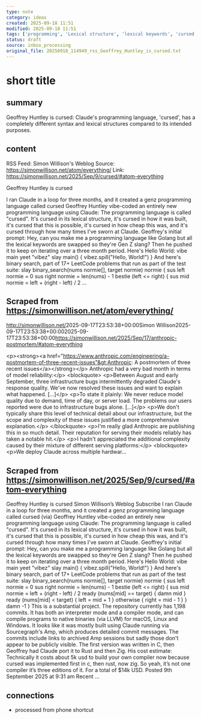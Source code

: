```yaml
---
type: note
category: ideas
created: 2025-09-18 11:51
modified: 2025-09-18 11:51
tags: ['programming', 'Lexical structure', 'lexical keywords', 'cursed programming language', 'French slang']
status: draft
source: inbox_processing
original_file: 20250918_114949_rss_Geoffrey_Huntley_is_cursed.txt
---
```


# short title

## summary
Geoffrey Huntley is cursed: Claude's programming language, 'cursed', has a completely different syntax and lexical structures compared to its intended purposes.

## content
RSS Feed: Simon Willison's Weblog
Source: https://simonwillison.net/atom/everything/
Link: https://simonwillison.net/2025/Sep/9/cursed/#atom-everything

Geoffrey Huntley is cursed

I ran Claude in a loop for three months, and it created a genz programming language called cursed Geoffrey Huntley vibe-coded an entirely new programming language using Claude: The programming language is called "cursed". It's cursed in its lexical structure, it's cursed in how it was built, it's cursed that this is possible, it's cursed in how cheap this was, and it's cursed through how many times I've sworn at Claude. Geoffrey's initial prompt: Hey, can you make me a programming language like Golang but all the lexical keywords are swapped so they're Gen Z slang? Then he pushed it to keep on iterating over a three month period. Here's Hello World: vibe main yeet "vibez" slay main() { vibez.spill("Hello, World!") } And here's binary search, part of 17+ LeetCode problems that run as part of the test suite: slay binary_search(nums normie[], target normie) normie { sus left normie = 0 sus right normie = len(nums) - 1 bestie (left &lt;= right) { sus mid normie = left + (right - left) / 2 ...

## Scraped from https://simonwillison.net/atom/everything/
<?xml version="1.0" encoding="utf-8"?>
<feed xml:lang="en-us" xmlns="http://www.w3.org/2005/Atom"><title>Simon Willison's Weblog</title><link href="http://simonwillison.net/" rel="alternate"/><link href="http://simonwillison.net/atom/everything/" rel="self"/><id>http://simonwillison.net/</id><updated>2025-09-17T23:53:38+00:00</updated><author><name>Simon Willison</name></author><entry><title>Anthropic: A postmortem of three recent issues</title><link href="https://simonwillison.net/2025/Sep/17/anthropic-postmortem/#atom-everything" rel="alternate"/><published>2025-09-17T23:53:38+00:00</published><updated>2025-09-17T23:53:38+00:00</updated><id>https://simonwillison.net/2025/Sep/17/anthropic-postmortem/#atom-everything</id><summary type="html">
    
&lt;p&gt;&lt;strong&gt;&lt;a href="https://www.anthropic.com/engineering/a-postmortem-of-three-recent-issues"&gt;Anthropic: A postmortem of three recent issues&lt;/a&gt;&lt;/strong&gt;&lt;/p&gt;
Anthropic had a very bad month in terms of model reliability:&lt;/p&gt;
&lt;blockquote&gt;
&lt;p&gt;Between August and early September, three infrastructure bugs intermittently degraded Claude's response quality. We've now resolved these issues and want to explain what happened. [...]&lt;/p&gt;
&lt;p&gt;To state it plainly: We never reduce model quality due to demand, time of day, or server load. The problems our users reported were due to infrastructure bugs alone. [...]&lt;/p&gt;
&lt;p&gt;We don't typically share this level of technical detail about our infrastructure, but the scope and complexity of these issues justified a more comprehensive explanation.&lt;/p&gt;
&lt;/blockquote&gt;
&lt;p&gt;I'm really glad Anthropic are publishing this in so much detail. Their reputation for serving their models reliably has taken a notable hit.&lt;/p&gt;
&lt;p&gt;I hadn't appreciated the additional complexity caused by their mixture of different serving platforms:&lt;/p&gt;
&lt;blockquote&gt;
&lt;p&gt;We deploy Claude across multiple hardwar...


## Scraped from https://simonwillison.net/2025/Sep/9/cursed/#atom-everything
Geoffrey Huntley is cursed Simon Willison’s Weblog Subscribe I ran Claude in a loop for three months, and it created a genz programming language called cursed (via) Geoffrey Huntley vibe-coded an entirely new programming language using Claude: The programming language is called "cursed". It's cursed in its lexical structure, it's cursed in how it was built, it's cursed that this is possible, it's cursed in how cheap this was, and it's cursed through how many times I've sworn at Claude. Geoffrey's initial prompt: Hey, can you make me a programming language like Golang but all the lexical keywords are swapped so they're Gen Z slang? Then he pushed it to keep on iterating over a three month period. Here's Hello World: vibe main yeet "vibez" slay main() { vibez.spill("Hello, World!") } And here's binary search, part of 17+ LeetCode problems that run as part of the test suite: slay binary_search(nums normie[], target normie) normie { sus left normie = 0 sus right normie = len(nums) - 1 bestie (left &lt;= right) { sus mid normie = left + (right - left) / 2 ready (nums[mid] == target) { damn mid } ready (nums[mid] &lt; target) { left = mid + 1 } otherwise { right = mid - 1 } } damn -1 } This is a substantial project. The repository currently has 1,198 commits. It has both an interpreter mode and a compiler mode, and can compile programs to native binaries (via LLVM) for macOS, Linux and Windows. It looks like it was mostly built using Claude running via Sourcegraph's Amp, which produces detailed commit messages. The commits include links to archived Amp sessions but sadly those don't appear to be publicly visible. The first version was written in C, then Geoffrey had Claude port it to Rust and then Zig. His cost estimate: Technically it costs about 5k usd to build your own compiler now because cursed was implemented first in c, then rust, now zig. So yeah, it’s not one compiler it’s three editions of it. For a total of $14k USD. Posted 9th September 2025 at 9:31 am Recent ...


## connections
- processed from phone shortcut
